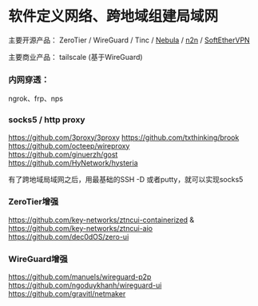 # 软件定义网络、跨地域组建局域网
主要开源产品：
ZeroTier / WireGuard / Tinc /  [Nebula](https://github.com/slackhq/nebula) / [n2n](https://github.com/ntop/n2n) / [SoftEtherVPN](https://github.com/SoftEtherVPN/SoftEtherVPN)

主要商业产品：
tailscale (基于WireGuard)


### 内网穿透：
ngrok、frp、nps

### socks5 / http proxy
https://github.com/3proxy/3proxy
https://github.com/txthinking/brook
https://github.com/octeep/wireproxy  
https://github.com/ginuerzh/gost  
https://github.com/HyNetwork/hysteria

有了跨地域局域网之后，用最基础的SSH -D 或者putty，就可以实现socks5


### ZeroTier增强  
https://github.com/key-networks/ztncui-containerized & https://github.com/key-networks/ztncui-aio
https://github.com/dec0dOS/zero-ui

### WireGuard增强
https://github.com/manuels/wireguard-p2p
https://github.com/ngoduykhanh/wireguard-ui
https://github.com/gravitl/netmaker